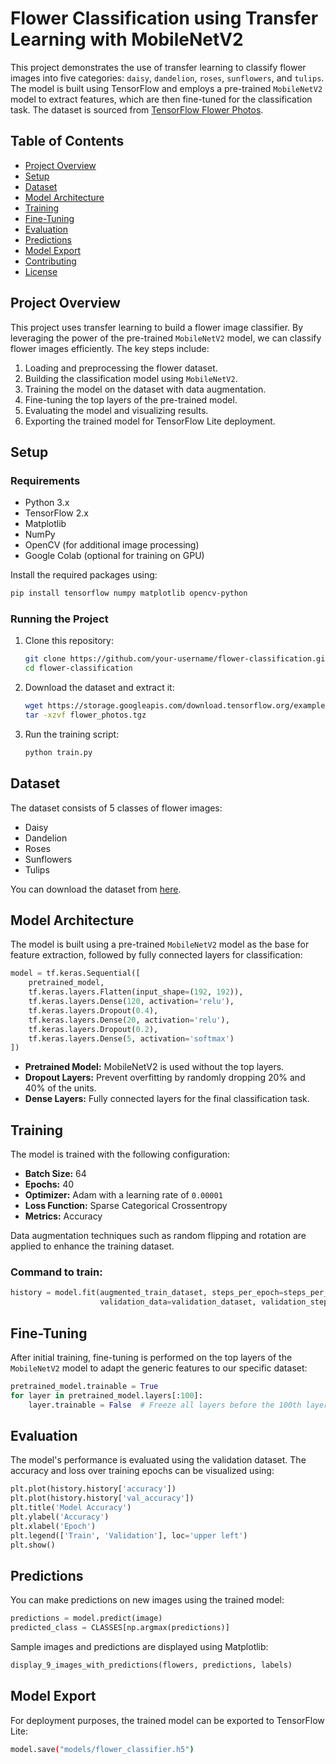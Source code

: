 
# Flower Classification using Transfer Learning with MobileNetV2

This project demonstrates the use of transfer learning to classify flower images into five categories: `daisy`, `dandelion`, `roses`, `sunflowers`, and `tulips`. The model is built using TensorFlow and employs a pre-trained `MobileNetV2` model to extract features, which are then fine-tuned for the classification task. The dataset is sourced from [TensorFlow Flower Photos](https://storage.googleapis.com/download.tensorflow.org/example_images/flower_photos.tgz).

## Table of Contents

- [Project Overview](#project-overview)
- [Setup](#setup)
- [Dataset](#dataset)
- [Model Architecture](#model-architecture)
- [Training](#training)
- [Fine-Tuning](#fine-tuning)
- [Evaluation](#evaluation)
- [Predictions](#predictions)
- [Model Export](#model-export)
- [Contributing](#contributing)
- [License](#license)

## Project Overview

This project uses transfer learning to build a flower image classifier. By leveraging the power of the pre-trained `MobileNetV2` model, we can classify flower images efficiently. The key steps include:

1. Loading and preprocessing the flower dataset.
2. Building the classification model using `MobileNetV2`.
3. Training the model on the dataset with data augmentation.
4. Fine-tuning the top layers of the pre-trained model.
5. Evaluating the model and visualizing results.
6. Exporting the trained model for TensorFlow Lite deployment.

## Setup

### Requirements

- Python 3.x
- TensorFlow 2.x
- Matplotlib
- NumPy
- OpenCV (for additional image processing)
- Google Colab (optional for training on GPU)

Install the required packages using:

```bash
pip install tensorflow numpy matplotlib opencv-python
```

### Running the Project

1. Clone this repository:
   ```bash
   git clone https://github.com/your-username/flower-classification.git
   cd flower-classification
   ```

2. Download the dataset and extract it:
   ```bash
   wget https://storage.googleapis.com/download.tensorflow.org/example_images/flower_photos.tgz
   tar -xzvf flower_photos.tgz
   ```

3. Run the training script:
   ```bash
   python train.py
   ```

## Dataset

The dataset consists of 5 classes of flower images:
- Daisy
- Dandelion
- Roses
- Sunflowers
- Tulips

You can download the dataset from [here](https://storage.googleapis.com/download.tensorflow.org/example_images/flower_photos.tgz).

## Model Architecture

The model is built using a pre-trained `MobileNetV2` model as the base for feature extraction, followed by fully connected layers for classification:

```python
model = tf.keras.Sequential([
    pretrained_model,
    tf.keras.layers.Flatten(input_shape=(192, 192)),
    tf.keras.layers.Dense(120, activation='relu'),
    tf.keras.layers.Dropout(0.4),
    tf.keras.layers.Dense(20, activation='relu'),
    tf.keras.layers.Dropout(0.2),
    tf.keras.layers.Dense(5, activation='softmax')
])
```

- **Pretrained Model:** MobileNetV2 is used without the top layers.
- **Dropout Layers:** Prevent overfitting by randomly dropping 20% and 40% of the units.
- **Dense Layers:** Fully connected layers for the final classification task.

## Training

The model is trained with the following configuration:
- **Batch Size:** 64
- **Epochs:** 40
- **Optimizer:** Adam with a learning rate of `0.00001`
- **Loss Function:** Sparse Categorical Crossentropy
- **Metrics:** Accuracy

Data augmentation techniques such as random flipping and rotation are applied to enhance the training dataset.

### Command to train:
```python
history = model.fit(augmented_train_dataset, steps_per_epoch=steps_per_epoch, epochs=40,
                    validation_data=validation_dataset, validation_steps=validation_steps)
```

## Fine-Tuning

After initial training, fine-tuning is performed on the top layers of the `MobileNetV2` model to adapt the generic features to our specific dataset:

```python
pretrained_model.trainable = True
for layer in pretrained_model.layers[:100]:
    layer.trainable = False  # Freeze all layers before the 100th layer
```

## Evaluation

The model's performance is evaluated using the validation dataset. The accuracy and loss over training epochs can be visualized using:

```python
plt.plot(history.history['accuracy'])
plt.plot(history.history['val_accuracy'])
plt.title('Model Accuracy')
plt.ylabel('Accuracy')
plt.xlabel('Epoch')
plt.legend(['Train', 'Validation'], loc='upper left')
plt.show()
```

## Predictions

You can make predictions on new images using the trained model:

```python
predictions = model.predict(image)
predicted_class = CLASSES[np.argmax(predictions)]
```

Sample images and predictions are displayed using Matplotlib:

```python
display_9_images_with_predictions(flowers, predictions, labels)
```

## Model Export

For deployment purposes, the trained model can be exported to TensorFlow Lite:

```bash
model.save("models/flower_classifier.h5")
```

